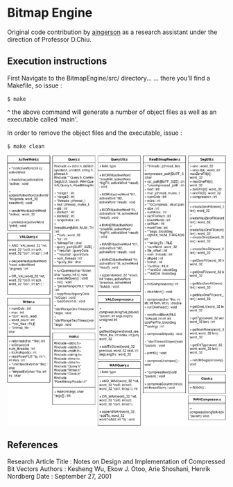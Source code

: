 # Bitmap Engine
Original code contribution by [aingerson](https://github.com/aingerson/Bitmap-Engine) as a research assistant under the direction of Professor D.Chiu.
## Execution instructions
  First Navigate to the BitmapEngine/src/ directory...
  ... there you'll find a Makefile, so issue :

    $ make

  ^ the above command will generate a number of object files as well as an executable called 'main'.

  In order to remove the object files and the executable, issue :

    $ make clean

![BitMap Engine UML](./images/BitMap_Engine.png)

## References
  Research Article Title :
  Notes on Design and Implementation of Compressed Bit Vectors
  Authors : Kesheng Wu, Ekow J. Otoo, Arie Shoshani, Henrik Nordberg
  Date : September 27, 2001
